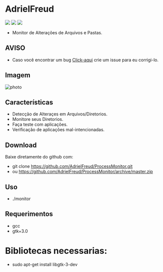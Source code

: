 # AdrielFreud

![](https://img.shields.io/badge/ProcessMonitor-v1.0-blue?style=flat&logo=appveyor)
![](https://img.shields.io/badge/plataforma-win32--win64--linux64--linux32-blue?style=flat&logo=appveyor)
![](https://img.shields.io/badge/gtk+3.0-blue)

 - Monitor de Alterações de Arquivos e Pastas.

## AVISO
- Caso você encontrar um bug [Click-aqui](https://github.com/AdrielFreud/ProcessMonitor/issues/new) crie um issue para eu corrigi-lo.

## Imagem
![photo](https://i.imgur.com/rRDvs0w.png)

## Características
  - Detecção de Alteraçes em Arquivos/Diretorios.
  - Monitore seus Diretorios.
  - Faça teste com aplicações.
  - Verificação de aplicações mal-intencionadas.
 
 ## Download
Baixe diretamente do github com:
 - git clone https://github.com/AdrielFreud/ProcessMonitor.git
 - ou https://github.com/AdrielFreud/ProcessMonitor/archive/master.zip


## Uso
 - ./monitor
 
## Requerimentos
 - gcc
 - gtk+3.0

# Bibliotecas necessarias:
  - sudo apt-get install libgtk-3-dev
